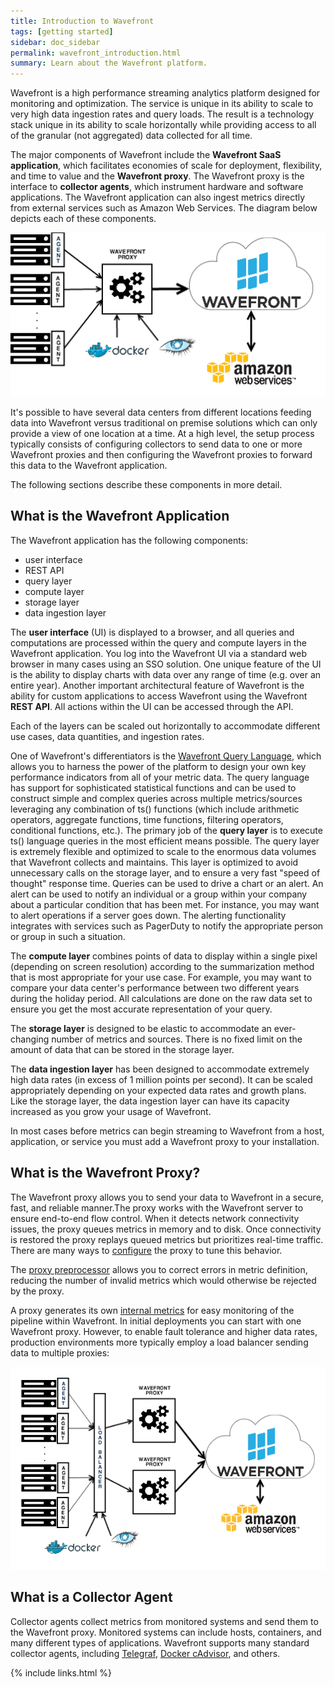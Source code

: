 ```yaml
---
title: Introduction to Wavefront
tags: [getting started]
sidebar: doc_sidebar
permalink: wavefront_introduction.html
summary: Learn about the Wavefront platform.
---
```

Wavefront is a high performance streaming analytics platform designed for monitoring and optimization.  The service is
unique in its ability to scale to very high data ingestion rates and query loads. The result is a technology stack
unique in its ability to scale horizontally while providing access to all of the granular (not aggregated) data
collected for all time.

The major components of Wavefront include the **Wavefront SaaS application**, which facilitates economies of scale for
deployment, flexibility, and time to value and the **Wavefront proxy**.  The Wavefront proxy is the interface to
**collector agents**, which instrument hardware and software applications. The Wavefront application can also ingest metrics
directly from external services such as Amazon Web Services. The diagram below depicts each of these components.

![Wavefront architecture](images/wavefront_architecture.png)

It's possible to have several data centers from different locations feeding data into Wavefront versus traditional on
premise solutions which can only provide a view of one location at a time.  At a high level, the setup process typically
consists of configuring collectors to send data to one or more Wavefront proxies and then configuring the Wavefront
proxies to forward this data to the Wavefront application.

The following sections describe these components in more detail.

## What is the Wavefront Application

The Wavefront application has the following components:

-   user interface
-   REST API
-   query layer
-   compute layer
-   storage layer
-   data ingestion layer

The **user interface** (UI) is displayed to a browser, and all queries and computations are processed within the
query and compute layers in the Wavefront application.  You log into the Wavefront UI via a standard web browser in many cases
using an SSO solution.  One unique feature of the UI is the ability to display charts with data over any range of time
(e.g. over an entire year). Another important architectural feature of Wavefront is the ability for custom applications
to access Wavefront using the Wavefront **REST API**.  All actions within the UI can be accessed through the API.

Each of the layers can be scaled out horizontally to accommodate different use cases, data quantities, and
ingestion rates.

One of Wavefront's differentiators is the [Wavefront Query Language](query_language_reference), which
allows you to harness the power of the platform to design your own key performance indicators from all of your metric
data. The query language has support for sophisticated statistical functions and can be used to construct simple and
complex queries across multiple metrics/sources leveraging any combination of ts() functions (which include arithmetic
operators, aggregate functions, time functions, filtering operators, conditional functions, etc.). The primary job of
the **query layer** is to execute ts() language queries in the most efficient means possible. The query layer is
extremely flexible and optimized to scale to the enormous data volumes that Wavefront collects and maintains. This layer
is optimized to avoid unnecessary calls on the storage layer, and to ensure a very fast "speed of thought" response
time. Queries can be used to drive a chart or an alert. An alert can be used to notify an individual or a group
within your company about a particular condition that has been met.  For instance, you may want to alert operations if a
server goes down. The alerting functionality integrates with services such as PagerDuty to notify the appropriate
person or group in such a situation.

The **compute layer** combines points of data to display within a single pixel (depending on screen resolution)
according to the summarization method that is most appropriate for your use case. For example, you may want to compare
your data center's performance between two different years during the holiday period. All calculations are done on
the raw data set to ensure you get the most accurate representation of your query.

The **storage layer** is designed to be elastic to accommodate an ever-changing number of metrics and sources.  There is
no fixed limit on the amount of data that can be stored in the storage layer.

The **data ingestion layer** has been designed to accommodate extremely high data rates (in excess of 1 million points
per second).  It can be scaled appropriately depending on your expected data rates and growth plans.  Like the storage
layer, the data ingestion layer can have its capacity increased as you grow your usage of Wavefront.

In most cases before metrics can begin streaming to Wavefront from a host, application, or service you must add a
Wavefront proxy to your installation.

## What is the Wavefront Proxy?

The Wavefront proxy allows you to send your data to Wavefront in a secure, fast, and reliable manner.The proxy works with the Wavefront server to ensure end-to-end flow control. When it detects network
connectivity issues, the proxy queues metrics in memory and to disk. Once connectivity is restored the proxy replays queued metrics but prioritizes real-time traffic. There are many ways to [configure](proxies_configuring) the proxy to tune this behavior.

The [proxy preprocessor](proxies_preprocessor_rules) allows you to correct errors in metric definition, reducing the number of invalid metrics which would otherwise be rejected by the proxy.

A proxy generates its own [internal metrics](wavefront_monitoring) for easy monitoring of the pipeline within Wavefront. In initial deployments you can start with one Wavefront proxy. However, to enable fault tolerance and higher data rates, production environments more typically employ a load balancer sending data to multiple proxies:

![Wavefront architecture load balanced](images/wavefront_architecture_lb.png)

## What is a Collector Agent

Collector agents collect metrics from monitored systems and send them to the Wavefront proxy. Monitored systems can include
hosts, containers, and many different types of applications. Wavefront supports many standard collector agents, including
[Telegraf](integrations_telegraf), [Docker cAdvisor​](integrations_cadvisor), and others.

{% include links.html %}
